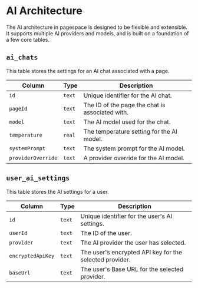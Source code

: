# AI Architecture

The AI architecture in pagespace is designed to be flexible and extensible. It supports multiple AI providers and models, and is built on a foundation of a few core tables.

## `ai_chats`

This table stores the settings for an AI chat associated with a page.

| Column | Type | Description |
| --- | --- | --- |
| `id` | `text` | Unique identifier for the AI chat. |
| `pageId` | `text` | The ID of the page the chat is associated with. |
| `model` | `text` | The AI model used for the chat. |
| `temperature` | `real` | The temperature setting for the AI model. |
| `systemPrompt` | `text` | The system prompt for the AI model. |
| `providerOverride` | `text` | A provider override for the AI model. |

## `user_ai_settings`

This table stores the AI settings for a user.

| Column | Type | Description |
| --- | --- | --- |
| `id` | `text` | Unique identifier for the user's AI settings. |
| `userId` | `text` | The ID of the user. |
| `provider` | `text` | The AI provider the user has selected. |
| `encryptedApiKey` | `text` | The user's encrypted API key for the selected provider. |
| `baseUrl` | `text` | The user's Base URL for the selected provider. |